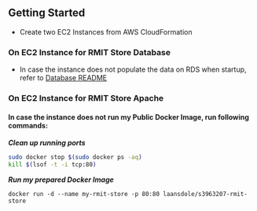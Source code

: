 ## Getting Started
- Create two EC2 Instances from AWS CloudFormation
### On EC2 Instance for RMIT Store Database
- In case the instance does not populate the data on RDS when startup, refer to [Database README](../sql-scripts/README.md)
### On EC2 Instance for RMIT Store Apache
#### In case the instance does not run my Public Docker Image, run following commands:
***Clean up running ports***
```bash
sudo docker stop $(sudo docker ps -aq)
kill $(lsof -t -i tcp:80)
```
***Run my prepared Docker Image***
```
docker run -d --name my-rmit-store -p 80:80 laansdole/s3963207-rmit-store
```
